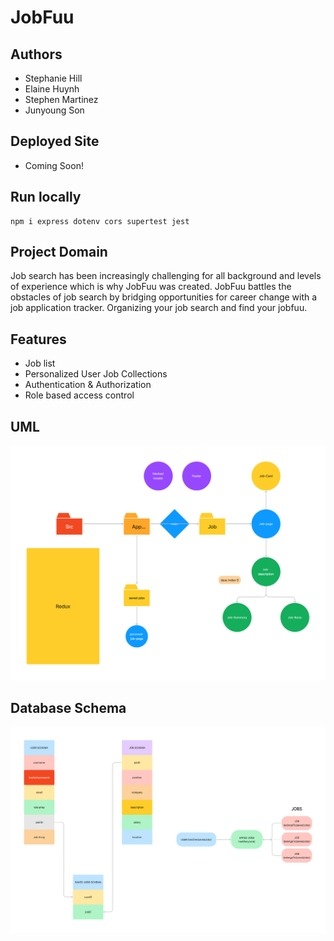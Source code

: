 # JobFuu

## Authors
  - Stephanie Hill
  - Elaine Huynh
  - Stephen Martinez
  - Junyoung Son

## Deployed Site 
  - Coming Soon!

## Run locally
    npm i express dotenv cors supertest jest

## Project Domain
  Job search has been increasingly challenging for all background and levels of experience which is why JobFuu was created. JobFuu battles the obstacles of job search by bridging opportunities for career change with a job application tracker. Organizing your job search and find your jobfuu. 

## Features
  - Job list
  - Personalized User Job Collections
  - Authentication & Authorization
  - Role based access control

## UML
![UML](./Assets/UML.png)

## Database Schema
![UML](./Assets/database_schema.png)
